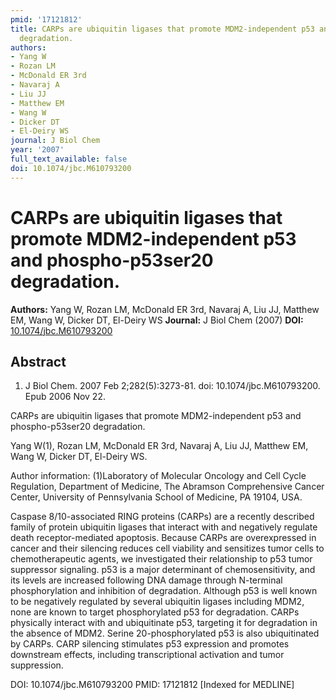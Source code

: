 ```yaml
---
pmid: '17121812'
title: CARPs are ubiquitin ligases that promote MDM2-independent p53 and phospho-p53ser20
  degradation.
authors:
- Yang W
- Rozan LM
- McDonald ER 3rd
- Navaraj A
- Liu JJ
- Matthew EM
- Wang W
- Dicker DT
- El-Deiry WS
journal: J Biol Chem
year: '2007'
full_text_available: false
doi: 10.1074/jbc.M610793200
---
```


# CARPs are ubiquitin ligases that promote MDM2-independent p53 and phospho-p53ser20 degradation.
**Authors:** Yang W, Rozan LM, McDonald ER 3rd, Navaraj A, Liu JJ, Matthew EM, Wang W, Dicker DT, El-Deiry WS
**Journal:** J Biol Chem (2007)
**DOI:** [10.1074/jbc.M610793200](https://doi.org/10.1074/jbc.M610793200)

## Abstract

1. J Biol Chem. 2007 Feb 2;282(5):3273-81. doi: 10.1074/jbc.M610793200. Epub 2006
 Nov 22.

CARPs are ubiquitin ligases that promote MDM2-independent p53 and 
phospho-p53ser20 degradation.

Yang W(1), Rozan LM, McDonald ER 3rd, Navaraj A, Liu JJ, Matthew EM, Wang W, 
Dicker DT, El-Deiry WS.

Author information:
(1)Laboratory of Molecular Oncology and Cell Cycle Regulation, Department of 
Medicine, The Abramson Comprehensive Cancer Center, University of Pennsylvania 
School of Medicine, PA 19104, USA.

Caspase 8/10-associated RING proteins (CARPs) are a recently described family of 
protein ubiquitin ligases that interact with and negatively regulate death 
receptor-mediated apoptosis. Because CARPs are overexpressed in cancer and their 
silencing reduces cell viability and sensitizes tumor cells to chemotherapeutic 
agents, we investigated their relationship to p53 tumor suppressor signaling. 
p53 is a major determinant of chemosensitivity, and its levels are increased 
following DNA damage through N-terminal phosphorylation and inhibition of 
degradation. Although p53 is well known to be negatively regulated by several 
ubiquitin ligases including MDM2, none are known to target phosphorylated p53 
for degradation. CARPs physically interact with and ubiquitinate p53, targeting 
it for degradation in the absence of MDM2. Serine 20-phosphorylated p53 is also 
ubiquitinated by CARPs. CARP silencing stimulates p53 expression and promotes 
downstream effects, including transcriptional activation and tumor suppression.

DOI: 10.1074/jbc.M610793200
PMID: 17121812 [Indexed for MEDLINE]
